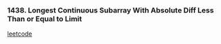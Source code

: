 ### 1438. Longest Continuous Subarray With Absolute Diff Less Than or Equal to Limit

[leetcode](https://leetcode.com/problems/longest-continuous-subarray-with-absolute-diff-less-than-or-equal-to-limit)